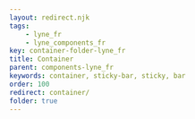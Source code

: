 ```yaml
---
layout: redirect.njk
tags: 
    - lyne_fr
    - lyne_components_fr
key: container-folder-lyne_fr
title: Container
parent: components-lyne_fr
keywords: container, sticky-bar, sticky, bar
order: 100
redirect: container/
folder: true
---
```

